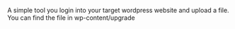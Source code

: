 A simple tool you login into your target wordpress website and upload a file. You can find the file in wp-content/upgrade

